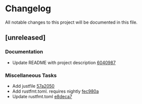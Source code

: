 # Changelog

All notable changes to this project will be documented in this file.

## [unreleased]

### Documentation

- Update README with project description [6040987](https://github.com/uncomfyhalomacro/obs-service-cargo-vendor-home-registry/commit/6040987d3bd4c5609ce1c99c43caad2ece03b9b9)

### Miscellaneous Tasks

- Add justfile [57a2050](https://github.com/uncomfyhalomacro/obs-service-cargo-vendor-home-registry/commit/57a2050422eab3fa408e0ec88e8e61156ad667b0)
- Add rustfmt.toml. requires nightly [fec980a](https://github.com/uncomfyhalomacro/obs-service-cargo-vendor-home-registry/commit/fec980a476229a63bdb66825756d0d3965e791fb)
- Update rustfmt.toml [e8deca7](https://github.com/uncomfyhalomacro/obs-service-cargo-vendor-home-registry/commit/e8deca74a17c88f528e6509f95494733a7961e35)


